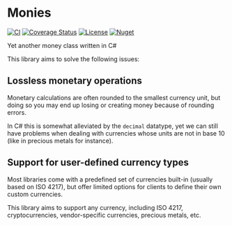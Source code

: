 # Monies

[![CI](https://img.shields.io/github/workflow/status/ariasemis/monies/CI?label=CI)](https://github.com/ariasemis/monies/actions?query=workflow%3ACI)
[![Coverage Status](https://coveralls.io/repos/github/ariasemis/monies/badge.svg?branch=master)](https://coveralls.io/github/ariasemis/monies?branch=master)
[![License](https://img.shields.io/github/license/ariasemis/monies?label=license)](https://opensource.org/licenses/MPL-2.0)
[![Nuget](https://img.shields.io/nuget/v/Monies)](https://www.nuget.org/packages/Monies)

Yet another money class written in C#

This library aims to solve the following issues:

## Lossless monetary operations

Monetary calculations are often rounded to the smallest currency unit, but doing so you may end up losing or creating money because of rounding errors.

In C# this is somewhat alleviated by the `decimal` datatype, yet we can still have problems when dealing with currencies whose units are not in base 10 (like in precious metals for instance).

## Support for user-defined currency types

Most libraries come with a predefined set of currencies built-in (usually based on ISO 4217), but offer limited options for clients to define their own custom currencies.

This library aims to support any currency, including ISO 4217, cryptocurrencies, vendor-specific currencies, precious metals, etc.
